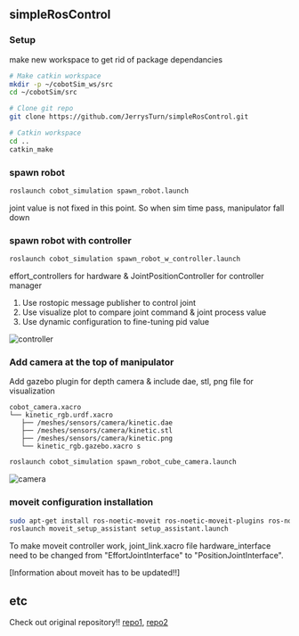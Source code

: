 ## simpleRosControl
### Setup
make new workspace to get rid of package dependancies
```bash
# Make catkin workspace
mkdir -p ~/cobotSim_ws/src
cd ~/cobotSim/src

# Clone git repo
git clone https://github.com/JerrysTurn/simpleRosControl.git

# Catkin workspace
cd ..
catkin_make
```

### spawn robot
```bash
roslaunch cobot_simulation spawn_robot.launch
```
joint value is not fixed in this point. So when sim time pass, manipulator fall down

### spawn robot with controller
```bash
roslaunch cobot_simulation spawn_robot_w_controller.launch
```
effort_controllers for hardware & JointPositionController for controller manager
1. Use rostopic message publisher to control joint
2. Use visualize plot to compare joint command & joint process value
3. Use dynamic configuration to fine-tuning pid value

![controller](images/cobot_w_controller.png)
### Add camera at the top of manipulator
Add gazebo plugin for depth camera & include dae, stl, png file for visualization
```
cobot_camera.xacro
└── kinetic_rgb.urdf.xacro
   ├── /meshes/sensors/camera/kinetic.dae
   ├── /meshes/sensors/camera/kinetic.stl
   ├── /meshes/sensors/camera/kinetic.png
   └── kinetic_rgb.gazebo.xacro s
```

```bash
roslaunch cobot_simulation spawn_robot_cube_camera.launch
```
![camera](images/cobot_w_camera.png)

### moveit configuration installation
```bash
sudo apt-get install ros-noetic-moveit ros-noetic-moveit-plugins ros-noetic-moveit-planners
roslaunch moveit_setup_assistant setup_assistant.launch
```
To make moveit controller work, joint_link.xacro file hardware_interface need to be changed from "EffortJointInterface" to "PositionJointInterface".

[Information about moveit has to be updated!!]

## etc
Check out original repository!! 
[repo1](https://github.com/LearnRoboticsWROS/cobot), [repo2](https://github.com/LearnRoboticsWROS/cobot_moveit_config_gazebo)